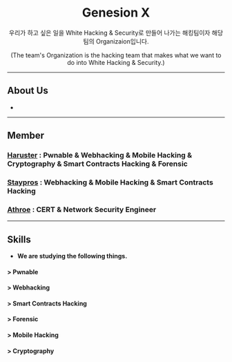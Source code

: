 <div align="center">
  
# Genesion X
우리가 하고 싶은 일을 White Hacking & Security로 만들어 나가는 해킹팀이자 해당 팀의 Organizaion입니다.

(The team's Organization is the hacking team that makes what we want to do into White Hacking & Security.)

</div>

---------------------------

## About Us
- 

------------------------------

## Member

### <a href="https://github.com/haruster">Haruster</a> : Pwnable & Webhacking & Mobile Hacking & Cryptography & Smart Contracts Hacking & Forensic
### <a href="https://github.com/staypros">Staypros</a> : Webhacking & Mobile Hacking & Smart Contracts Hacking
### <a href="https://github.com/athroe">Athroe</a> : CERT & Network Security Engineer

----------------------------------

## Skills 

- <b> We are studying the following things. </b>

#### >  Pwnable
#### >  Webhacking
#### > Smart Contracts Hacking
#### > Forensic
#### > Mobile Hacking
#### > Cryptography







